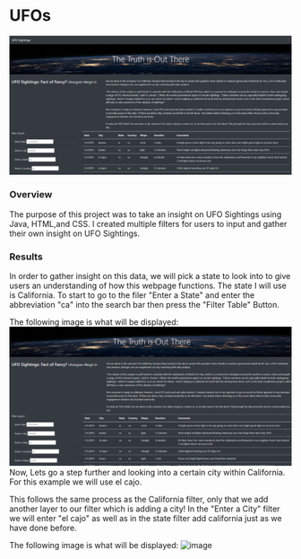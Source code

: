 # UFOs

![image](https://github.com/nypasha1928/UFOs/blob/main/static/images/UFO%20title%20img.png)

### Overview
The purpose of this project was to take an insight on UFO Sightings using Java, HTML,and CSS. I created multiple filters for users to input and gather their own insight on UFO Sightings.

### Results
In order to gather insight on this data, we will pick a state to look into to give users an understanding of how this webpage functions. The state I will use is California. To start to go to the filer "Enter a State" and enter the abbreviation "ca" into the search bar then press the "Filter Table" Button.

The following image is what will be displayed:
![image](https://github.com/nypasha1928/UFOs/blob/main/static/images/UFO%20State%20Results.png)
Now, Lets go a step further and looking into a certain city within California. For this example we will use el cajo.

This follows the same process as the California filter, only that we add another layer to our filter which is adding a city! In the "Enter a City" filter we will enter "el cajo" as well as in the state filter add california just as we have done before.

The following image is what will be displayed:
![image]()
